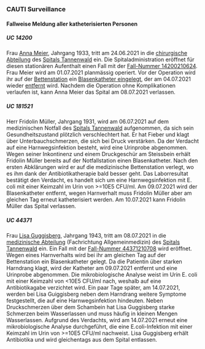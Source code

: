 ### CAUTI Surveillance

#### Fallweise Meldung aller katheterisierten Personen

##### UC 14200
Frau [Anna Meier](Patient-AnnaMeier.html), Jahrgang 1933, tritt am 24.06.2021 in die [chirurgische Abteilung](Organization-ChirurgieSpitalTannenwald.html) des [Spitals Tannenwald](Organization-SpitalTannenwald.html) ein. Die Spitaladministration eröffnet für diesen stationären Aufenthalt einen Fall mit der [Fall-Nummer 14200210624](Encounter-Encounter14200210624.html).   
Frau Meier wird am 01.07.2021 planmässig operiert. Vor der Operation wird ihr auf der [Bettenstation](Location-Bettenstation.html) ein [Blasenkatheter eingelegt](Procedure-InsertCatheter14200210624.html), der am 04.07.2021 wieder [entfernt](Procedure-RemoveCatheter14200210624.html) wird. Nachdem die Operation ohne Komplikationen verlaufen ist, kann Anna Meier das Spital am 08.07.2021 verlassen.

##### UC 181521
Herr Fridolin Müller, Jahrgang 1931, wird am 06.07.2021 auf dem medizinischen Notfall des [Spitals Tannenwald](Organization-SpitalTannenwald.html) aufgenommen, da sich sein Gesundheitszustand plötzlich verschlechtert hat. Er hat Fieber und klagt über Unterbauchschmerzen, die sich bei Druck verstärken. Da der Verdacht auf eine Harnwegsinfektion besteht, wird eine Urinprobe abgenommen. Wegen seiner Inkontinenz und einem Druckgeschür am Steissbein erhält Fridolin Müller bereits auf der Notfallstation einen Blasenkatheter. Nach den ersten Abklärungen wird er auf die medizinische Bettenstation verlegt, wo es ihm dank der Antibiotikatherapie bald besser geht. Das Laborresultat bestätigt den Verdacht, es handelt sich um eine Harnwegsinfektion mit E. coli mit einer Keimzahl im Urin von >=10E5 CFU/ml. Am 09.07.2021 wird der Blasenkatheter entfernt, wegen Harnverhalt muss Fridolin Müller aber am gleichen Tag erneut katheterisiert werden. Am 10.07.2021 kann Fridolin Müller das Spital verlassen.								


##### UC 44371
Frau [Lisa Guggisberg](Patient-LisaGuggisberg.html), Jahrgang 1943, tritt am 08.07.2021 in die [medizinische Abteilung](Organization-MedizinSpitalTannenwald.html) (Fachrichtung Allgemeinmedizin) des [Spitals Tannenwald](Organization-SpitalTannenwald.html) ein. Ein Fall mit der [Fall-Nummer 44371210708](Encounter-Encounter44371210708.html) wird eröffnet.   
Wegen eines Harnverhalts wird bei ihr am gleichen Tag auf der Bettenstation ein Blasenkatheter gelegt. Da die Patientin über starken Harndrang klagt, wird der Katheter am 09.07.2021 entfernt und eine Urinprobe abgenommen. Die mikrobiologische Analyse weist im Urin E. coli mit einer Keimzahl von <10E5 CFU/ml nach, weshalb auf eine Antibiotikagabe verzichtet wird. Ein paar Tage später, am 14.07.2021, werden bei Lisa Guiggisberg neben dem Harndrang weitere Symptome festgestellt, die auf eine Harnwegsinfektion hindeuten. Neben Druckschmerzen über dem Schambein hat Lisa Guggisberg starke Schmerzen beim Wasserlassen und muss häufig in kleinen Mengen Wasserlassen. Aufgrund des Verdachts, wird am 14.07.2021 erneut eine mikrobiologische Analyse durchgeführt, die eine E.coli-Infektion mit einer Keimzahl im Urin von >=10E5 CFU/ml nachweist. Lisa Guggisberg erhält Antibiotika und wird gleichentags aus dem Spital entlassen.								

